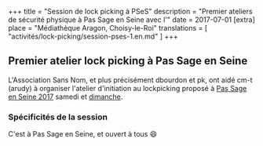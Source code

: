 +++
title = "Session de lock picking à PSeS"
description = "Premier ateliers de sécurité physique à Pas Sage en Seine avec l'"
date = 2017-07-01
[extra]
place = "Médiathèque Aragon, Choisy-le-Roi"
translations = [
    "activités/lock-picking/session-pses-1.en.md"
]
+++

## Premier atelier lock picking à Pas Sage en Seine

L'Association Sans Nom, et plus précisément dbourdon et pk, ont aidé cm-t
(arudy) à organiser l'atelier d'initiation au lockpicking proposé à [Pas Sage
en Seine 2017](@/activités/passage_en_seine/pses_2017.fr.md) samedi et
[dimanche](@/activités/lock-picking/session-pses-2.fr.md).

### Spécificités de la session

C'est à Pas Sage en Seine, et ouvert à tous 😄

